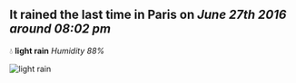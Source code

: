 ## It rained the last time in Paris on *June 27th 2016 around 08:02 pm*
💧  **light rain** *Humidity 88%*

![light rain](http://openweathermap.org/img/w/10d.png)
